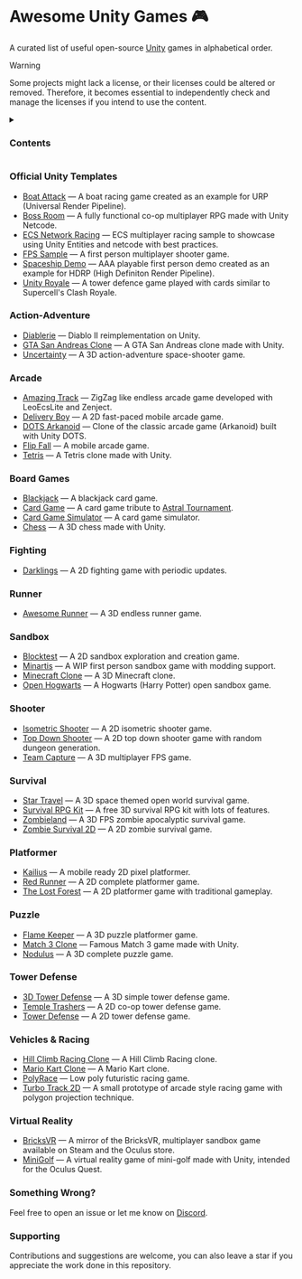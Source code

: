 # Awesome Unity Games 🎮
A curated list of useful open-source [Unity](https://unity.com/ "Unity Game Engine") games in alphabetical order.

> [!WARNING]
> Some projects might lack a license, or their licenses could be altered or removed. Therefore, it becomes essential to independently check and manage the licenses if you intend to use the content.

<details>
  <summary><h3>Contents</h3></summary>
  
- [Official Unity Templates](#official-unity-templates)
- [Action-Adventure](#action-adventure)
- [Arcade](#arcade)
- [Board Games](#board-games)
- [Fighting](#fighting)
- [Runner](#runner)
- [Sandbox](#sandbox)
- [Shooter](#shooter)
- [Survival](#survival)
- [Platformer](#platformer)
- [Puzzle](#puzzle)
- [Tower Defense](#tower-defense)
- [Vehicles & Racing](#vehicles--racing)
- [Virtual Reality](#virtual-reality)
- [Something Wrong?](#something-wrong)
- [Supporting](#supporting)
</details>


### Official Unity Templates
- [Boat Attack](https://github.com/Unity-Technologies/BoatAttack) — A boat racing game created as an example for URP (Universal Render Pipeline).
- [Boss Room](https://github.com/Unity-Technologies/com.unity.multiplayer.samples.coop) — A fully functional co-op multiplayer RPG made with Unity Netcode.
- [ECS Network Racing](https://github.com/Unity-Technologies/ECS-Network-Racing-Sample) — ECS multiplayer racing sample to showcase using Unity Entities and netcode with best practices.
- [FPS Sample](https://github.com/Unity-Technologies/FPSSample) — A first person multiplayer shooter game.
- [Spaceship Demo](https://github.com/Unity-Technologies/SpaceshipDemo) — AAA playable first person demo created as an example for HDRP (High Definiton Render Pipeline).
- [Unity Royale](https://github.com/ciro-unity/UnityRoyale-Public) — A tower defence game played with cards similar to Supercell's Clash Royale.

### Action-Adventure
- [Diablerie](https://github.com/mofr/Diablerie) — Diablo II reimplementation on Unity.
- [GTA San Andreas Clone](https://github.com/GTA-ASM/SanAndreasUnity) — A GTA San Andreas clone made with Unity.
- [Uncertainty](https://github.com/Null-References/Uncertainty) — A 3D action-adventure space-shooter game.

### Arcade
- [Amazing Track](https://github.com/EugenyN/AmazingTrack) — ZigZag like endless arcade game developed with LeoEcsLite and Zenject.
- [Delivery Boy](https://github.com/phamson02/DeliveryBoy-UnityGame) — A 2D fast-paced mobile arcade game.
- [DOTS Arkanoid](https://github.com/EugenyN/DOTS-Arkanoid) — Clone of the classic arcade game (Arkanoid) built with Unity DOTS.
- [Flip Fall](https://github.com/flo-wolf/Flip-Fall) — A mobile arcade game.
- [Tetris](https://github.com/Mukarillo/UnityTetris) — A Tetris clone made with Unity.

### Board Games
- [Blackjack](https://github.com/joaokucera/unity-blackjack) — A blackjack card game.
- [Card Game](https://github.com/exewin/card-game) — A card game tribute to [Astral Tournament](https://store.steampowered.com/app/2160780/Astral_Tournament__a_prequel_of_the_Astral_Masters/ "A famous card game.").
- [Card Game Simulator](https://github.com/finol-digital/Card-Game-Simulator) — A card game simulator.
- [Chess](https://github.com/ErkrodC/UnityChess) — A 3D chess made with Unity.

### Fighting
- [Darklings](https://github.com/kidagine/Darklings-FightingGame) — A 2D fighting game with periodic updates.

### Runner
- [Awesome Runner](https://github.com/VladimirPirozhenko/AwesomeRunner) — A 3D endless runner game.

### Sandbox
- [Blocktest](https://github.com/blocktest-game/blocktest) — A 2D sandbox exploration and creation game.
- [Minartis](https://github.com/akinmustafa/minartis) — A WIP first person sandbox game with modding support.
- [Minecraft Clone](https://github.com/stalomeow/MinecraftClone-Unity) — A 3D Minecraft clone.
- [Open Hogwarts](https://github.com/OpenHogwarts/hogwarts) — A Hogwarts (Harry Potter) open sandbox game.

### Shooter
- [Isometric Shooter](https://github.com/tadadosii/2DTopDownIsometricShooterStudy) — A 2D isometric shooter game.
- [Top Down Shooter](https://github.com/tarush-r/Top-Down-Shooter-Game) — A 2D top down shooter game with random dungeon generation.
- [Team Capture](https://github.com/Voltstro-Studios/Team-Capture) — A 3D multiplayer FPS game.

### Survival
- [Star Travel](https://github.com/Victormaa/Star-Travel) — A 3D space themed open world survival game.
- [Survival RPG Kit](https://github.com/leandrovieiraa/FreeSurvivalRPGKit) — A free 3D survival RPG kit with lots of features.
- [Zombieland](https://github.com/ramirak/Zombieland-FPS-survival-game-with-Unity) — A 3D FPS zombie apocalyptic survival game.
- [Zombie Survival 2D](https://github.com/mapisarek/Survival_Zombie_2D) — A 2D zombie survival game.

### Platformer
- [Kailius](https://github.com/Walkator/kailius) — A mobile ready 2D pixel platformer.
- [Red Runner](https://github.com/BayatGames/RedRunner) — A 2D complete platformer game.
- [The Lost Forest](https://github.com/elifyener/TheLostForest) — A 2D platformer game with traditional gameplay.

### Puzzle
- [Flame Keeper](https://github.com/alex-cherkaski/Flame-Keeper) — A 3D puzzle platformer game.
- [Match 3 Clone](https://github.com/daltonbr/Match3) — Famous Match 3 game made with Unity.
- [Nodulus](https://github.com/Hyperparticle/nodulus) — A 3D complete puzzle game.

### Tower Defense
- [3D Tower Defense](https://github.com/Mohammed-Benotmane/Tower-Defense-Game) — A 3D simple tower defense game.
- [Temple Trashers](https://github.com/hackerspace-ntnu/Temple-Trashers) — A 2D co-op tower defense game.
- [Tower Defense](https://github.com/JanWalsh91/tower_defense) — A 2D tower defense game.

### Vehicles & Racing
- [Hill Climb Racing Clone](https://github.com/stevecox1964/Happy_Wheels_Clone) — A Hill Climb Racing clone.
- [Mario Kart Clone](https://github.com/Ishaan35/Unity3D-Mario-Kart-Racing-Game) — A Mario Kart clone.
- [PolyRace](https://github.com/vthem/PolyRace) — Low poly futuristic racing game.
- [Turbo Track 2D](https://github.com/h8man/TurboTrack2D) — A small prototype of arcade style racing game with polygon projection technique.

### Virtual Reality
- [BricksVR](https://github.com/d12/bricksvr-game) — A mirror of the BricksVR, multiplayer sandbox game available on Steam and the Oculus store.
- [MiniGolf](https://github.com/mmeyrat/MiniGolf-VR) — A virtual reality game of mini-golf made with Unity, intended for the Oculus Quest.

### Something Wrong?
Feel free to open an issue or let me know on [Discord](https://discord.com/users/501804360079245312).

### Supporting
Contributions and suggestions are welcome, you can also leave a star if you appreciate the work done in this repository.
